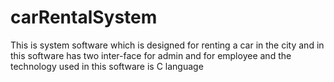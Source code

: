 # carRentalSystem
This is system software which is designed for renting a car in the city and in this software has two inter-face for admin and for employee and the technology used in this software is C language
